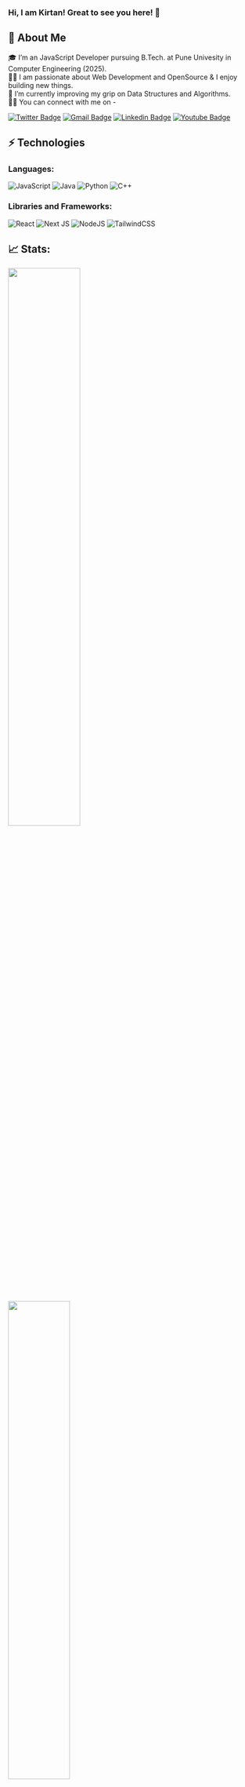 ### Hi, I am Kirtan! Great to see you here! 👋 

## 🚀 About Me 
🎓 I’m an JavaScript Developer pursuing B.Tech. at Pune Univesity in Computer Engineering (2025).</br>
👨‍💻 I am passionate about Web Development and OpenSource & I enjoy building new things.<br>
🌱 I’m currently improving my grip on Data Structures and Algorithms.<br>
🙋‍♂️ You can connect with me on -


[![Twitter Badge](https://img.shields.io/badge/-kirtanchandak-blue?style=flat-square&logo=Twitter&logoColor=white&link=https://www.linkedin.com/in/kaiwalyakoparkar/)](https://www.twitter.com/chandak_kirtan/)
[![Gmail Badge](https://img.shields.io/badge/-kirtanmchandak5@gmail.com-c14438?style=flat-square&logo=Gmail&logoColor=white&link=mailto:kirtanmchandak5@gmail.com)](mailto:kirtanmchandak5@gmail.com)
[![Linkedin Badge](https://img.shields.io/badge/-kirtanchandak-blue?style=flat-square&logo=Linkedin&logoColor=white&link=https://www.linkedin.com/in/kirtanchandak/)](https://www.linkedin.com/in/kirtan-chandak-65736b159/)
[![Youtube Badge](https://img.shields.io/badge/-Kirtan%20Chandak-darkred?style=flat-square&logo=youtube&logoColor=white&link=https://www.youtube.com/channel/UCZow8pOHiyz26yl4Da-Mfzw)](https://www.youtube.com/channel/UCd9I-SWP6ycLi5K_5sr4Xeg)

## ⚡ Technologies

### Languages:

![JavaScript](https://img.shields.io/badge/javascript-%23323330.svg?style=for-the-badge&logo=javascript&logoColor=%23F7DF1E)
![Java](https://img.shields.io/badge/java-%23ED8B00.svg?style=for-the-badge&logo=java&logoColor=white)
![Python](https://img.shields.io/badge/python-3670A0?style=for-the-badge&logo=python&logoColor=ffdd54)
![C++](https://img.shields.io/badge/c++-%2300599C.svg?style=for-the-badge&logo=c%2B%2B&logoColor=white)

### Libraries and Frameworks:

![React](https://img.shields.io/badge/react-%2320232a.svg?style=for-the-badge&logo=react&logoColor=%2361DAFB)
![Next JS](https://img.shields.io/badge/Next-black?style=for-the-badge&logo=next.js&logoColor=white)
![NodeJS](https://img.shields.io/badge/node.js-6DA55F?style=for-the-badge&logo=node.js&logoColor=white)
![TailwindCSS](https://img.shields.io/badge/tailwindcss-%2338B2AC.svg?style=for-the-badge&logo=tailwind-css&logoColor=white)

## 📈 Stats:
<p>
  <img width="54%" src="https://github-readme-stats.vercel.app/api?username=kirtanchandak&show_icons=true&theme=tokyonight" />
  <img width="50%" src="https://github-readme-stats.vercel.app/api/top-langs?username=kirtanchandak&show_icons=true&theme=tokyonight&locale=en&layout=compact&langs_count=7" /></br>
  
</p>


